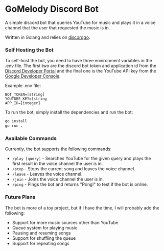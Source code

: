 # GoMelody Discord Bot

A simple discord bot that queries YouTube for music and plays
it in a voice channel that the user that requested the music is in.

Written in Golang and relies on [discordgo](https://github.com/bwmarrin/discordgo).


### Self Hosting the Bot

To self-host the bot, you need to have three environment variables in the .env file.
The first two are the discord bot token and application id from 
the [Discord Developer Portal](https://discord.com/developers/applications) and
the final one is the YouTube API key from the [Google Developer Console](https://console.developers.google.com/).

Example .env file:

``` env
BOT_TOKEN=[string]
YOUTUBE_KEY=[string
APP_ID=[integer]
```

To run the bot, simply install the dependencies and run the bot:

``` bash
go install
go run .
```

### Available Commands

Currently, the bot supports the following commands:
 - `/play [query]` - Searches YouTube for the given query and plays the first result in the voice channel the user is in.
 - `/stop` - Stops the current song and leaves the voice channel.
 - `/leave` - Leaves the voice channel.
 - `/join` - Joins the voice channel the user is in.
 - `/ping` - Pings the bot and returns "Pong!" to test if the bot is online.


### Future Plans

The bot is more of a toy project, but if I have the time, I will probably add the following:
 - Support for more music sources other than YouTube
 - Queue system for playing music
 - Pausing and resuming songs
 - Support for shuffling the queue
 - Support for repeating songs